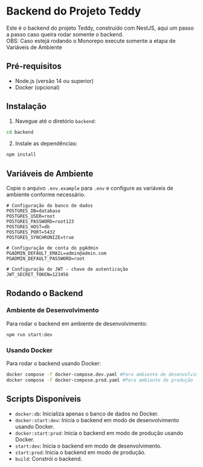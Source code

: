 # Backend do Projeto Teddy

Este é o backend do projeto Teddy, construído com NestJS, aqui um passo a passo caso queira rodar somente o backend.  
OBS: Caso estejá rodando o Monorepo execute somente a etapa de Variáveis de Ambiente

## Pré-requisitos

- Node.js (versão 14 ou superior)
- Docker (opcional)

## Instalação

1. Navegue até o diretório `backend`:

```bash
cd backend
```

2. Instale as dependências:

```bash
npm install
```

## Variáveis de Ambiente

Copie o arquivo `.env.example` para `.env` e configure as variáveis de ambiente conforme necessário.

```env
# Configuração do banco de dados
POSTGRES_DB=database
POSTGRES_USER=root
POSTGRES_PASSWORD=root123
POSTGRES_HOST=db
POSTGRES_PORT=5432
POSTGRES_SYNCHRONIZE=true

# Configuração de conta do pgAdmin
PGADMIN_DEFAULT_EMAIL=admin@admin.com
PGADMIN_DEFAULT_PASSWORD=root

# Configuração do JWT - chave de autenticação
JWT_SECRET_TOKEN=123456
```

## Rodando o Backend

### Ambiente de Desenvolvimento

Para rodar o backend em ambiente de desenvolvimento:

```bash
npm run start:dev
```

### Usando Docker

Para rodar o backend usando Docker:

```bash
docker compose -f docker-compose.dev.yaml #Para ambiente de desenvolvimento
docker compose -f docker-compose.prod.yaml #Para ambiente de produção
```

## Scripts Disponíveis

- `docker:db`: Inicializa apenas o banco de dados no Docker.
- `docker:start:dev`: Inicia o backend em modo de desenvolvimento usando Docker.
- `docker:start:prod`: Inicia o backend em modo de produção usando Docker.
- `start:dev`: Inicia o backend em modo de desenvolvimento.
- `start:prod`: Inicia o backend em modo de produção.
- `build`: Constrói o backend.

